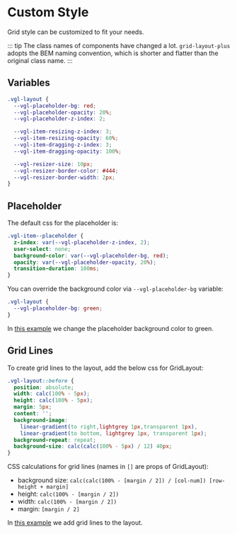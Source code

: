 # Custom Style

Grid style can be customized to fit your needs.

::: tip
The class names of components have changed a lot. `grid-layout-plus` adopts the BEM naming convention, which is shorter and flatter than the original class name.
:::

## Variables

```css
.vgl-layout {
  --vgl-placeholder-bg: red;
  --vgl-placeholder-opacity: 20%;
  --vgl-placeholder-z-index: 2;

  --vgl-item-resizing-z-index: 3;
  --vgl-item-resizing-opacity: 60%;
  --vgl-item-dragging-z-index: 3;
  --vgl-item-dragging-opacity: 100%;

  --vgl-resizer-size: 10px;
  --vgl-resizer-border-color: #444;
  --vgl-resizer-border-width: 2px;
}
```

## Placeholder

The default css for the placeholder is:

```css
.vgl-item--placeholder {
  z-index: var(--vgl-placeholder-z-index, 2);
  user-select: none;
  background-color: var(--vgl-placeholder-bg, red);
  opacity: var(--vgl-placeholder-opacity, 20%);
  transition-duration: 100ms;
}
```

You can override the background color via `--vgl-placeholder-bg` variable:

```css
.vgl-layout {
  --vgl-placeholder-bg: green;
}
```

In [this example](../example/styling-placeholder) we change the placeholder background color to green.

## Grid Lines

To create grid lines to the layout, add the below css for GridLayout:

```css
.vgl-layout::before {
  position: absolute;
  width: calc(100% - 5px);
  height: calc(100% - 5px);
  margin: 5px;
  content: '';
  background-image:
    linear-gradient(to right,lightgrey 1px,transparent 1px),
    linear-gradient(to bottom, lightgrey 1px, transparent 1px);
  background-repeat: repeat;
  background-size: calc(calc(100% - 5px) / 12) 40px;
}
```

CSS calculations for grid lines (names in `[]` are props of GridLayout):

- background size: `calc(calc(100% - [margin / 2]) / [col-num]) [row-height + margin]`
- height: `calc(100% - [margin / 2])`
- width: `calc(100% - [margin / 2])`
- margin: `[margin / 2]`

In [this example](../example/styling-grid-lines) we add grid lines to the layout.
